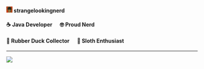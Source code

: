 #### <img src="./images/avatar.png" width="16" height="16"> strangelookingnerd
#### ☕ Java Developer&nbsp;&nbsp;&nbsp;&nbsp;&nbsp;&nbsp;🤓 Proud Nerd
#### 🦆 Rubber Duck Collector&nbsp;&nbsp;&nbsp;&nbsp;&nbsp;&nbsp;🦥 Sloth Enthusiast
---
[![](https://visitcount.itsvg.in/api?id=strangelookingnerd&icon=1&color=12)](https://visitcount.itsvg.in)

